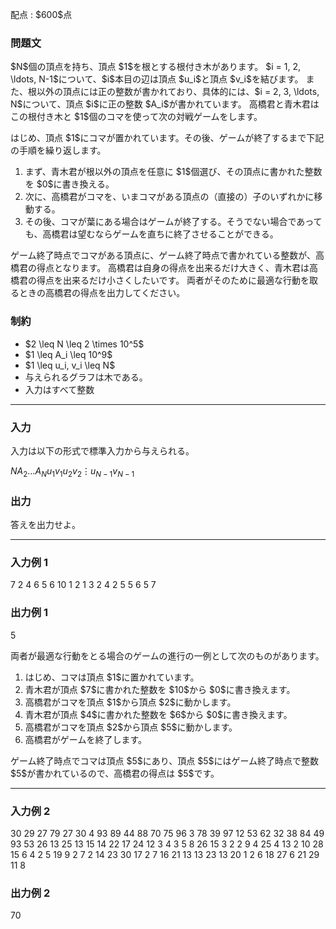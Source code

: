 
<div>

<span>

<span>

<p>
配点 : $600$点
</p>

<div>

<section>

### **問題文**

<p>
$N$個の頂点を持ち、頂点 $1$を根とする根付き木があります。
$i = 1, 2, \ldots, N-1$について、$i$本目の辺は頂点 $u_i$と頂点 $v_i$を結びます。
また、根以外の頂点には正の整数が書かれており、具体的には、$i = 2, 3, \ldots, N$について、頂点 $i$に正の整数 $A_i$が書かれています。
高橋君と青木君はこの根付き木と $1$個のコマを使って次の対戦ゲームをします。
</p>

<p>
はじめ、頂点 $1$にコマが置かれています。その後、ゲームが終了するまで下記の手順を繰り返します。
</p>

<ol>

<li>
まず、青木君が根以外の頂点を任意に $1$個選び、その頂点に書かれた整数を $0$に書き換える。
</li>

<li>
次に、高橋君がコマを、いまコマがある頂点の（直接の）子のいずれかに移動する。
</li>

<li>
その後、コマが葉にある場合はゲームが終了する。そうでない場合であっても、高橋君は望むならゲームを直ちに終了させることができる。
</li>

</ol>

<p>
ゲーム終了時点でコマがある頂点に、ゲーム終了時点で書かれている整数が、高橋君の得点となります。
高橋君は自身の得点を出来るだけ大きく、青木君は高橋君の得点を出来るだけ小さくしたいです。
両者がそのために最適な行動を取るときの高橋君の得点を出力してください。
</p>

</section>

</div>

<div>

<section>

### **制約**

<ul>

<li>
$2 \leq N \leq 2 \times 10^5$
</li>

<li>
$1 \leq A_i \leq 10^9$
</li>

<li>
$1 \leq u_i, v_i \leq N$
</li>

<li>
与えられるグラフは木である。
</li>

<li>
入力はすべて整数
</li>

</ul>

</section>

</div>

---

<div>

<div>

<section>

### **入力**

<p>
入力は以下の形式で標準入力から与えられる。
</p>

<div>

$N$$A_2$$\ldots$$A_N$$u_1$$v_1$$u_2$$v_2$$\vdots$$u_{N-1}$$v_{N-1}$
</div>

</section>

</div>

<div>

<section>

### **出力**

<p>
答えを出力せよ。
</p>

</section>

</div>

</div>

---

<div>

<section>

### **入力例 1**

<div>

7
2 4 6 5 6 10
1 2
1 3
2 4
2 5
5 6
5 7

</div>

</section>

</div>

<div>

<section>

### **出力例 1**

<div>

5

</div>

<p>
両者が最適な行動をとる場合のゲームの進行の一例として次のものがあります。
</p>

<ol>

<li>
はじめ、コマは頂点 $1$に置かれています。
</li>

<li>
青木君が頂点 $7$に書かれた整数を $10$から $0$に書き換えます。
</li>

<li>
高橋君がコマを頂点 $1$から頂点 $2$に動かします。
</li>

<li>
青木君が頂点 $4$に書かれた整数を $6$から $0$に書き換えます。
</li>

<li>
高橋君がコマを頂点 $2$から頂点 $5$に動かします。
</li>

<li>
高橋君がゲームを終了します。
</li>

</ol>

<p>
ゲーム終了時点でコマは頂点 $5$にあり、頂点 $5$にはゲーム終了時点で整数 $5$が書かれているので、高橋君の得点は $5$です。
</p>

</section>

</div>

---

<div>

<section>

### **入力例 2**

<div>

30
29 27 79 27 30 4 93 89 44 88 70 75 96 3 78 39 97 12 53 62 32 38 84 49 93 53 26 13 25
13 15
14 22
17 24
12 3
4 3
5 8
26 15
3 2
2 9
4 25
4 13
2 10
28 15
6 4
2 5
19 9
2 7
2 14
23 30
17 2
7 16
21 13
13 23
13 20
1 2
6 18
27 6
21 29
11 8

</div>

</section>

</div>

<div>

<section>

### **出力例 2**

<div>

70

</div>

</section>

</div>

</span>

</span>

</div>
